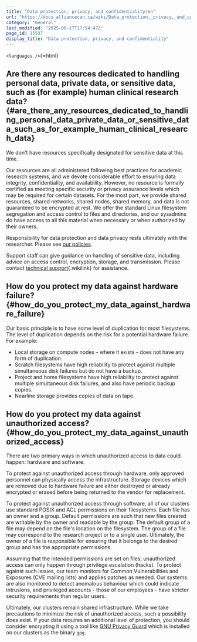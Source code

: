 ```yaml
---
title: "Data protection, privacy, and confidentiality/en"
url: "https://docs.alliancecan.ca/wiki/Data_protection,_privacy,_and_confidentiality/en"
category: "General"
last_modified: "2025-06-17T17:54:47Z"
page_id: 15537
display_title: "Data protection, privacy, and confidentiality"
---
```


`<languages />`{=html}

## Are there any resources dedicated to handling personal data, private data, or sensitive data, such as (for example) human clinical research data? {#are_there_any_resources_dedicated_to_handling_personal_data_private_data_or_sensitive_data_such_as_for_example_human_clinical_research_data}

We don't have resources specifically designated for sensitive data at this time.

Our resources are all administered following best practices for academic research systems, and we devote considerable effort to ensuring data integrity, confidentiality, and availability. However, no resource is formally certified as meeting specific security or privacy assurance levels which may be required for certain datasets. For the most part, we provide shared resources, shared networks, shared nodes, shared memory, and data is not guaranteed to be encrypted at rest. We offer the standard Linux filesystem segregation and access control to files and directories, and our sysadmins do have access to all this material when necessary or when authorized by their owners.

Responsibility for data protection and data privacy rests ultimately with the researcher. Please see [our policies](https://alliancecan.ca/en/policies).

Support staff can give guidance on handling of sensitive data, including advice on access control, encryption, storage, and transmission. Please contact [technical support](https://docs.alliancecan.ca/technical_support "technical support"){.wikilink} for assistance.

## How do you protect my data against hardware failure? {#how_do_you_protect_my_data_against_hardware_failure}

Our basic principle is to have some level of duplication for most filesystems. The level of duplication depends on the risk for a potential hardware failure. For example:

- Local storage on compute nodes - where it exists - does not have any form of duplication.
- Scratch filesystems have high reliability to protect against multiple simultaneous disk failures but do not have a backup.
- Project and home filesystems have high reliability to protect against multiple simultaneous disk failures, and also have periodic backup copies.
- Nearline storage provides copies of data on tape.

## How do you protect my data against unauthorized access? {#how_do_you_protect_my_data_against_unauthorized_access}

There are two primary ways in which unauthorized access to data could happen: hardware and software.

To protect against unauthorized access through hardware, only approved personnel can physically access the infrastructure. Storage devices which are removed due to hardware failure are either destroyed or already encrypted or erased before being returned to the vendor for replacement.

To protect against unauthorized access through software, all of our clusters use standard POSIX and ACL permissions on their filesystems. Each file has an owner and a group. Default permissions are such that new files created are writable by the owner and readable by the group. The default group of a file may depend on the file's location on the filesystem. The group of a file may correspond to the research project or to a single user. Ultimately, the owner of a file is responsible for ensuring that it belongs to the desired group and has the appropriate permissions.

Assuming that the intended permissions are set on files, unauthorized access can only happen through privilege escalation (hacks). To protect against such issues, our team monitors for Common Vulnerabilities and Exposures (CVE mailing lists) and applies patches as needed. Our systems are also monitored to detect anomalous behaviour which could indicate intrusions, and privileged accounts - those of our employees - have stricter security requirements than regular users.

Ultimately, our clusters remain shared infrastructure. While we take precautions to minimize the risk of unauthorized access, such a possibility does exist. If your data requires an additional level of protection, you should consider encrypting it using a tool like [GNU Privacy Guard](https://www.gnupg.org/) which is installed on our clusters as the binary `gpg`.
